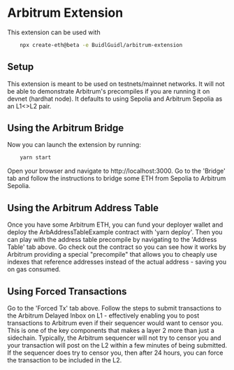 # Arbitrum Extension
This extension can be used with 
```bash
    npx create-eth@beta -e BuidlGuidl/arbitrum-extension
```
## Setup

This extension is meant to be used on testnets/mainnet networks. It will not be able to demonstrate Arbitrum's precompiles if you are running it on devnet (hardhat node). It defaults to using Sepolia and Arbitrum Sepolia as an L1<>L2 pair.

## Using the Arbitrum Bridge
Now you can launch the extension by running:
```bash
    yarn start
```
Open your browser and navigate to http://localhost:3000.
Go to the 'Bridge' tab and follow the instructions to bridge some ETH from Sepolia to Arbitrum Sepolia.

## Using the Arbitrum Address Table
Once you have some Arbitrum ETH, you can fund your deployer wallet and deploy the ArbAddressTableExample contract
with 'yarn deploy'. Then you can play with the address table precompile by navigating to the 'Address
Table' tab above. Go check out the contract so you can see how it works by Arbitrum providing a special
"precompile" that allows you to cheaply use indexes that reference addresses instead of the actual address - saving you on gas consumed.

## Using Forced Transactions
Go to the 'Forced Tx' tab above. Follow the steps to submit transactions to the Arbitrum Delayed Inbox on L1 - effectively enabling you to post transactions to Arbitrum even if their sequencer would want to censor you. This is one of the key components that makes a layer 2 more than just a sidechain.
Typically, the Arbitrum sequencer will not try to censor you and your transaction will post on the L2 within a few minutes of being submitted. If the sequencer does try to censor you, then after 24 hours, you can force the transaction to be included in the L2.
